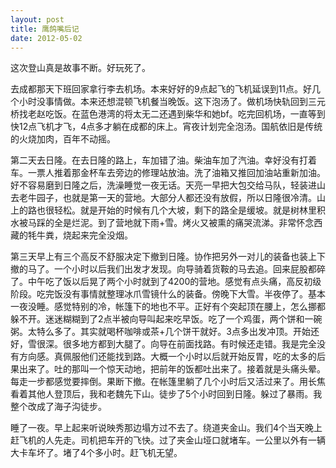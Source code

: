 ```yaml
---
layout: post
title: 鹰鸽嘴后记
date: 2012-05-02
---
```


<p>这次登山真是故事不断。好玩死了。</p>
<p>去成都那天下班回家拿行李去机场。本来好好的9点起飞的飞机延误到11点。好几个小时没事情做。本来还想混顿飞机餐当晚饭。这下泡汤了。做机场快轨回到三元桥找老赵吃饭。在蓝色港湾的将太无二还遇到柴华和她bf。吃完回机场，一直等到快12点飞机才飞，4点多才躺在成都的床上。宵夜计划完全泡汤。国航依旧是传统的火烧加肉，百年不动摇。</p>
<p>第二天去日隆。在去日隆的路上，车加错了油。柴油车加了汽油。幸好没有打着车。一票人推着那金杯车去旁边的修理站放油。洗了油箱又推回加油站重新加油。好不容易磨到日隆之后，洗澡睡觉一夜无话。天亮一早把大包交给马队，轻装进山去老牛园子，也就是第一天的营地。大部分人都还没有放假，所以日隆很冷清。山上的路也很轻松。就是开始的时候有几个大坡，剩下的路全是缓坡。就是树林里积水被马踩的全是烂泥。到了营地就下雨+雪。烤火又被熏的痛哭流涕。非常怀念西藏的牦牛粪，烧起来完全没烟。</p>
<p>第三天早上有三个高反不舒服决定下撤到日隆。协作把另外一对儿的装备也装上下撤的马了。一个小时以后我们出发才发现。向导骑着货鞍的马去追。回来屁股都碎了。中午吃了饭以后晃了两个小时就到了4200的营地。感觉有点头痛，高反初级阶段。吃完饭没有事情就整理冰爪雪镜什么的装备。傍晚下大雪。半夜停了。基本一夜没睡。感觉特别的冷，帐篷下的地也不平。正好有个突起顶在腰上，怎么挪都躲不开。迷迷糊糊到了2点半被向导叫起来吃早饭。吃了一个鸡蛋，两个饼和一碗粥。太特么多了。其实就喝杯咖啡或茶+几个饼干就好。3点多出发冲顶。开始还好，雪很深。很多地方都到大腿了。向导在前面找路。有时候还走错。我是完全没有方向感。真佩服他们还能找到路。大概一个小时以后就开始反胃，吃的太多的后果出来了。吐的那叫一个惊天动地，把前年的饭都吐出来了。接着就是头痛头晕。每走一步都感觉要摔倒。果断下撤。在帐篷里躺了几个小时后又活过来了。用长焦看着其他人登顶后，我和老魏先下山。徒步了5个小时回到日隆。躲过了暴雨。我整个改成了海子沟徒步。</p>
<p>睡了一夜。早上起来听说映秀那边塌方过不去了。绕道夹金山。我们4个当天晚上赶飞机的人先走。司机把车开的飞快。过了夹金山垭口就堵车。一公里以外有一辆大卡车坏了。堵了4个多小时。赶飞机无望。</p>

